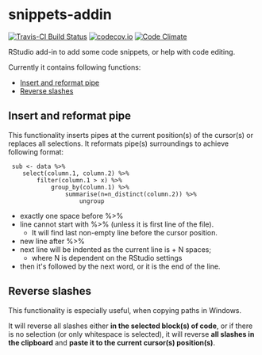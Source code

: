 snippets-addin
==============

[![Travis-CI Build Status](https://api.travis-ci.org/sfr/RStudio-Addin-Snippets.svg?branch=master)](https://api.travis-ci.org/sfr/RStudio-Addin-Snippets.svg?branch=master)
[![codecov.io](https://codecov.io/github/sfr/RStudio-Addin-Snippets/coverage.svg?branch=master)](https://codecov.io/github/sfr/RStudio-Addin-Snippets?branch=master)
[![Code Climate](https://codeclimate.com/github/sfr/RStudio-Addin-Snippets/badges/gpa.svg)](https://codeclimate.com/github/sfr/RStudio-Addin-Snippets)

RStudio add-in to add some code snippets, or help with code editing.

Currently it contains following functions:

* [Insert and reformat pipe](#insert-and-reformat-pipe)
* [Reverse slashes](#reverse-slashes)

Insert and reformat pipe
------------------------

This functionality inserts pipes at the current position(s) of the cursor(s)
or replaces all selections. It reformats pipe(s) surroundings to achieve
following format:

```{r}
 sub <- data %>%
    select(column.1, column.2) %>%
        filter(column.1 > x) %>%
            group_by(column.1) %>%
                summarise(n=n_distinct(column.2)) %>%
                    ungroup
```

* exactly one space before %>%
* line cannot start with %>% (unless it is first line of the file).
  * It will find last non-empty line before the cursor position.
* new line after %>%
* next line will be indented as the current line is + N spaces;
  * where N is dependent on the RStudio settings
* then it's followed by the next word, or it is the end of the line.

Reverse slashes
---------------

This functionality is especially useful, when copying paths in Windows.

It will reverse all slashes either __in the selected block(s) of code__,
or if there is no selection (or only whitespace is selected), it will reverse
__all slashes in the clipboard__ and __paste it to the current cursor(s) position(s)__.
